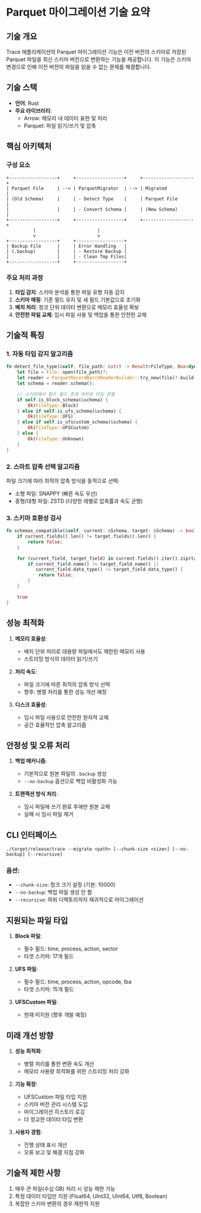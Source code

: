 # Parquet 마이그레이션 기술 요약

## 기술 개요

Trace 애플리케이션의 Parquet 마이그레이션 기능은 이전 버전의 스키마로 저장된 Parquet 파일을 최신 스키마 버전으로 변환하는 기능을 제공합니다. 이 기능은 스키마 변경으로 인해 이전 버전의 파일을 읽을 수 없는 문제를 해결합니다.

## 기술 스택

- **언어**: Rust
- **주요 라이브러리**:
  - Arrow: 메모리 내 데이터 표현 및 처리
  - Parquet: 파일 읽기/쓰기 및 압축

## 핵심 아키텍처

### 구성 요소

```
+------------------+     +------------------+     +-------------------+
| Parquet File     | --> | ParquetMigrator  | --> | Migrated          |
| (Old Schema)     |     | - Detect Type    |     | Parquet File      |
|                  |     | - Convert Schema |     | (New Schema)      |
+------------------+     +------------------+     +-------------------+
          |                       |
          v                       v
+------------------+     +------------------+
| Backup File      |     | Error Handling   |
| (.backup)        |     | - Restore Backup |
|                  |     | - Clean Tmp Files|
+------------------+     +------------------+
```

### 주요 처리 과정

1. **타입 감지**: 스키마 분석을 통한 파일 유형 자동 감지
2. **스키마 매핑**: 기존 필드 유지 및 새 필드 기본값으로 초기화
3. **배치 처리**: 청크 단위 데이터 변환으로 메모리 효율성 확보
4. **안전한 파일 교체**: 임시 파일 사용 및 백업을 통한 안전한 교체

## 기술적 특징

### 1. 자동 타입 감지 알고리즘

```rust
fn detect_file_type(&self, file_path: &str) -> Result<FileType, Box<dyn std::error::Error>> {
    let file = File::open(file_path)?;
    let reader = ParquetRecordBatchReaderBuilder::try_new(file)?.build()?;
    let schema = reader.schema();

    // 스키마에서 필수 필드 존재 여부로 타입 판별
    if self.is_block_schema(&schema) {
        Ok(FileType::Block)
    } else if self.is_ufs_schema(&schema) {
        Ok(FileType::UFS)
    } else if self.is_ufscustom_schema(&schema) {
        Ok(FileType::UFSCustom)
    } else {
        Ok(FileType::Unknown)
    }
}
```

### 2. 스마트 압축 선택 알고리즘

파일 크기에 따라 최적의 압축 방식을 동적으로 선택:

- 소형 파일: SNAPPY (빠른 속도 우선)
- 중형/대형 파일: ZSTD (다양한 레벨로 압축률과 속도 균형)

### 3. 스키마 호환성 검사

```rust
fn schemas_compatible(&self, current: &Schema, target: &Schema) -> bool {
    if current.fields().len() != target.fields().len() {
        return false;
    }

    for (current_field, target_field) in current.fields().iter().zip(target.fields().iter()) {
        if current_field.name() != target_field.name() ||
           current_field.data_type() != target_field.data_type() {
            return false;
        }
    }

    true
}
```

## 성능 최적화

1. **메모리 효율성**:
   - 배치 단위 처리로 대용량 파일에서도 제한된 메모리 사용
   - 스트리밍 방식의 데이터 읽기/쓰기

2. **처리 속도**:
   - 파일 크기에 따른 최적의 압축 방식 선택
   - 향후: 병렬 처리를 통한 성능 개선 예정

3. **디스크 효율성**:
   - 임시 파일 사용으로 안전한 원자적 교체
   - 공간 효율적인 압축 알고리즘

## 안정성 및 오류 처리

1. **백업 메커니즘**:
   - 기본적으로 원본 파일의 `.backup` 생성
   - `--no-backup` 옵션으로 백업 비활성화 가능

2. **트랜잭션 방식 처리**:
   - 임시 파일에 쓰기 완료 후에만 원본 교체
   - 실패 시 임시 파일 제거

## CLI 인터페이스

```
./target/release/trace --migrate <path> [--chunk-size <size>] [--no-backup] [--recursive]
```

### 옵션:
- `--chunk-size`: 청크 크기 설정 (기본: 10000)
- `--no-backup`: 백업 파일 생성 안 함
- `--recursive`: 하위 디렉토리까지 재귀적으로 마이그레이션

## 지원되는 파일 타입

1. **Block 파일**:
   - 필수 필드: time, process, action, sector
   - 타겟 스키마: 17개 필드

2. **UFS 파일**:
   - 필수 필드: time, process, action, opcode, lba
   - 타겟 스키마: 15개 필드

3. **UFSCustom 파일**: 
   - 현재 미지원 (향후 개발 예정)

## 미래 개선 방향

1. **성능 최적화**:
   - 병렬 처리를 통한 변환 속도 개선
   - 메모리 사용량 최적화를 위한 스트리밍 처리 강화

2. **기능 확장**:
   - UFSCustom 파일 타입 지원
   - 스키마 버전 관리 시스템 도입
   - 마이그레이션 히스토리 로깅
   - 더 정교한 데이터 타입 변환

3. **사용자 경험**:
   - 진행 상태 표시 개선
   - 오류 보고 및 해결 지침 강화

## 기술적 제한 사항

1. 매우 큰 파일(수십 GB) 처리 시 성능 제한 가능
2. 특정 데이터 타입만 지원 (Float64, UInt32, UInt64, Utf8, Boolean)
3. 복잡한 스키마 변환의 경우 제한적 지원
